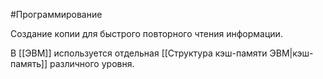 #Программирование 

Создание копии для быстрого повторного чтения информации.

В [[ЭВМ]] используется отдельная [[Структура кэш-памяти ЭВМ|кэш-память]] различного уровня.